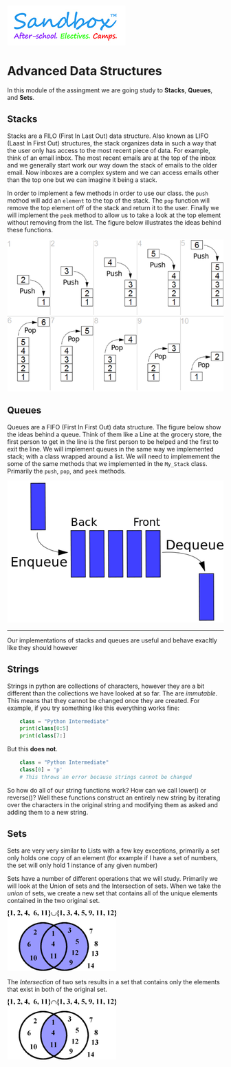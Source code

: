![jpg](Sandbox_Logo_new2015.jpg)

# Advanced Data Structures
In this module of the assingment we are going study to **Stacks**, **Queues**, and **Sets**.

## Stacks
Stacks are a FILO (First In Last Out) data structure.  Also known as LIFO (Laast In First Out) structures, the stack organizes  data in such a way that the user only has access to the most recent piece of data. For example, think of an email inbox. The most recent emails are at the top of the inbox and we generally start work our way down the stack of emails to the older email. Now inboxes are a complex system and we can access emails other than the top one but we can imagine it being a stack.

In order to implement a few methods in order to use our class. the `push` mothod will add an `element` to the top of the stack. The `pop` function will remove the top element off of the stack and return it to the user. Finally we will implement the `peek` method to allow us to take a look at the top element without removing from the list. The figure below illustrates the ideas behind these functions.

![png](stacks.png)

## Queues
Queues are a FIFO (First In First Out) data structure. The figure below show the ideas behind a queue. Think of them like a Line at the grocery store, the first person to get in the line is the first person to be helped and the first to exit the line. We will implement queues in the same way we implemented stack; with a class wrapped around a list. We will need to implemement the some of the same methods that we implemented in the `My_Stack` class. Primarily the `push`, `pop`, and `peek` methods.



![png](queues.png)

---
Our implementations of stacks and queues are useful and behave exacltly like they should however 
## Strings
Strings in python are collections of characters, however they are a bit different than the collections we have looked at so far. The are *immutable*. This means that they cannot be changed once they are created. For example, if you try something like this everything works fine:

```python
	class = "Python Intermediate"
	print(class[0:5]
	print(class[7:]
```

But this **does not**.

```python
	class = "Python Intermediate"
	class[0] = 'p'
	# This throws an error because strings cannot be changed
```
So how do all of our string functions work? How can we call lower() or reverse()? Well these functions construct an entirely new string by iterating over the characters in the original string and modifying them as asked and adding them to a new string.

## Sets
Sets are very very similar to Lists with a few key exceptions, primarily a set only holds one copy of an element (for example if I have a set of numbers, the set will only hold 1 instance of any given number)

Sets have a number of different operations that we will study. Primarily we will look at the Union of sets and the Intersection of sets. When we take the *union* of sets, we create a new set that contains all of the unique elements contained in the two original set.

![png](../docs/union.png) 

The *Intersection* of two sets results in a set that contains only the elements that exist in both of the original set. 

![png](intersec.png)
